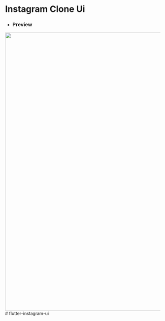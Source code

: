 # Instagram Clone Ui 
- ### Preview
<img src="https://user-images.githubusercontent.com/82768399/155417795-55444ed4-d18c-4e4e-a85e-ac4ceb3139ff.png" width="900" >
# flutter-instagram-ui
